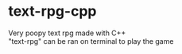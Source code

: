 # text-rpg-cpp
Very poopy text rpg made with C++  
"text-rpg" can be ran on terminal to play the game

